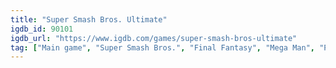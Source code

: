 ```yaml
---
title: "Super Smash Bros. Ultimate"
igdb_id: 90101
igdb_url: "https://www.igdb.com/games/super-smash-bros-ultimate"
tag: ["Main game", "Super Smash Bros.", "Final Fantasy", "Mega Man", "Pokémon", "Earthbound", "Sonic The Hedgehog", "Metal Gear Solid", "The Legend of Zelda", "Metroid", "Donkey Kong", "Fire Emblem", "Star Fox", "Kirby", "Street Fighter", "Mario", "Pac-Man", "Castlevania", "Splatoon", "Pikmin", "Yoshi", "Wario", "F-Zero", "Animal Crossing", "Punch-Out!!", "Xenoblade", "Bayonetta", "Nintendo", "Sora", "Bandai Namco Studios", "Fighting", "Platform", "Single player", "Multiplayer", "Co-operative", "Side view", "Action", "Party"]
---
```

